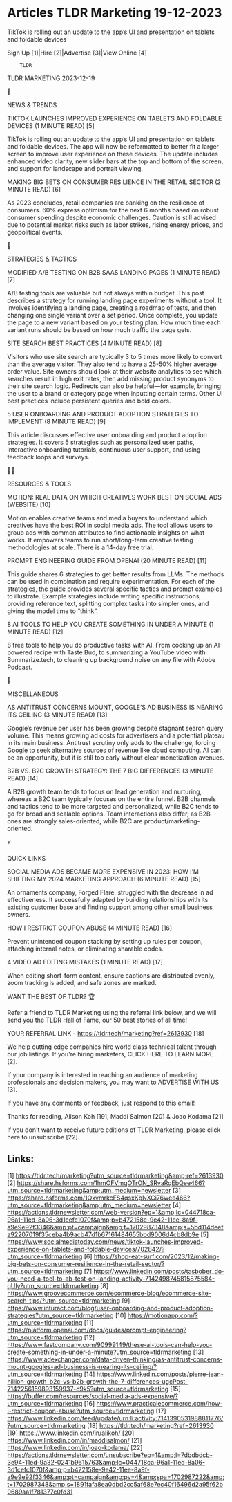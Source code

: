 # Articles TLDR Marketing 19-12-2023

TikTok is rolling out an update to the app’s UI and presentation on
tablets and foldable devices  

Sign Up [1]|Hire [2]|Advertise [3]|View Online [4] 

		TLDR 

TLDR MARKETING 2023-12-19

📱 

NEWS & TRENDS

 TIKTOK LAUNCHES IMPROVED EXPERIENCE ON TABLETS AND FOLDABLE DEVICES
(1 MINUTE READ) [5] 

 TikTok is rolling out an update to the app’s UI and presentation on
tablets and foldable devices. The app will now be reformatted to
better fit a larger screen to improve user experience on these
devices. The update includes enhanced video clarity, new slider bars
at the top and bottom of the screen, and support for landscape and
portrait viewing. 

 MAKING BIG BETS ON CONSUMER RESILIENCE IN THE RETAIL SECTOR (2 MINUTE
READ) [6] 

 As 2023 concludes, retail companies are banking on the resilience of
consumers. 60% express optimism for the next 6 months based on robust
consumer spending despite economic challenges. Caution is still
advised due to potential market risks such as labor strikes, rising
energy prices, and geopolitical events. 

🚀 

STRATEGIES & TACTICS

 MODIFIED A/B TESTING ON B2B SAAS LANDING PAGES (1 MINUTE READ) [7] 

 A/B testing tools are valuable but not always within budget. This
post describes a strategy for running landing page experiments without
a tool. It involves identifying a landing page, creating a roadmap of
tests, and then changing one single variant over a set period. Once
complete, you update the page to a new variant based on your testing
plan. How much time each variant runs should be based on how much
traffic the page gets. 

 SITE SEARCH BEST PRACTICES (4 MINUTE READ) [8] 

 Visitors who use site search are typically 3 to 5 times more likely
to convert than the average visitor. They also tend to have a 25-50%
higher average order value. Site owners should look at their website
analytics to see which searches result in high exit rates, then add
missing product synonyms to their site search logic. Redirects can
also be helpful—for example, bringing the user to a brand or
category page when inputting certain terms. Other UI best practices
include persistent queries and bold colors. 

 5 USER ONBOARDING AND PRODUCT ADOPTION STRATEGIES TO IMPLEMENT (8
MINUTE READ) [9] 

 This article discusses effective user onboarding and product adoption
strategies. It covers 5 strategies such as personalized user paths,
interactive onboarding tutorials, continuous user support, and using
feedback loops and surveys. 

🧑‍💻 

RESOURCES & TOOLS

 MOTION: REAL DATA ON WHICH CREATIVES WORK BEST ON SOCIAL ADS
(WEBSITE) [10] 

 Motion enables creative teams and media buyers to understand which
creatives have the best ROI in social media ads. The tool allows users
to group ads with common attributes to find actionable insights on
what works. It empowers teams to run short/long-term creative testing
methodologies at scale. There is a 14-day free trial. 

 PROMPT ENGINEERING GUIDE FROM OPENAI (20 MINUTE READ) [11] 

 This guide shares 6 strategies to get better results from LLMs. The
methods can be used in combination and require experimentation. For
each of the strategies, the guide provides several specific tactics
and prompt examples to illustrate. Example strategies include writing
specific instructions, providing reference text, splitting complex
tasks into simpler ones, and giving the model time to “think”. 

 8 AI TOOLS TO HELP YOU CREATE SOMETHING IN UNDER A MINUTE (1 MINUTE
READ) [12] 

 8 free tools to help you do productive tasks with AI. From cooking up
an AI-powered recipe with Taste Bud, to summarizing a YouTube video
with Summarize.tech, to cleaning up background noise on any file with
Adobe Podcast. 

🎁 

MISCELLANEOUS

 AS ANTITRUST CONCERNS MOUNT, GOOGLE’S AD BUSINESS IS NEARING ITS
CEILING (3 MINUTE READ) [13] 

 Google’s revenue per user has been growing despite stagnant search
query volume. This means growing ad costs for advertisers and a
potential plateau in its main business. Antitrust scrutiny only adds
to the challenge, forcing Google to seek alternative sources of
revenue like cloud computing. AI can be an opportunity, but it is
still too early without clear monetization avenues. 

 B2B VS. B2C GROWTH STRATEGY: THE 7 BIG DIFFERENCES (3 MINUTE READ)
[14] 

 A B2B growth team tends to focus on lead generation and nurturing,
whereas a B2C team typically focuses on the entire funnel. B2B
channels and tactics tend to be more targeted and personalized, while
B2C tends to go for broad and scalable options. Team interactions also
differ, as B2B ones are strongly sales-oriented, while B2C are
product/marketing-oriented. 

⚡ 

QUICK LINKS

 SOCIAL MEDIA ADS BECAME MORE EXPENSIVE IN 2023: HOW I’M SHIFTING MY
2024 MARKETING APPROACH (6 MINUTE READ) [15] 

 An ornaments company, Forged Flare, struggled with the decrease in ad
effectiveness. It successfully adapted by building relationships with
its existing customer base and finding support among other small
business owners. 

 HOW I RESTRICT COUPON ABUSE (4 MINUTE READ) [16] 

 Prevent unintended coupon stacking by setting up rules per coupon,
attaching internal notes, or eliminating sharable codes. 

 4 VIDEO AD EDITING MISTAKES (1 MINUTE READ) [17] 

 When editing short-form content, ensure captions are distributed
evenly, zoom tracking is added, and safe zones are marked. 

WANT THE BEST OF TLDR? 🏆

Refer a friend to TLDR Marketing using the referral link below, and we
will send you the TLDR Hall of Fame, our 50 best stories of all time!

YOUR REFERRAL LINK - https://tldr.tech/marketing?ref=2613930 [18]

 We help cutting edge companies hire world class technical talent
through our job listings. If you're hiring marketers, CLICK HERE TO
LEARN MORE [2]. 

If your company is interested in reaching an audience of marketing
professionals and decision makers, you may want to ADVERTISE WITH US
[3]. 

If you have any comments or feedback, just respond to this email! 

Thanks for reading, 
Alison Koh [19], Maddi Salmon [20] & Joao Kodama [21] 

If you don't want to receive future editions of TLDR Marketing,
please click here to unsubscribe [22]. 

 

Links:
------
[1] https://tldr.tech/marketing?utm_source=tldrmarketing&amp;ref=2613930
[2] https://share.hsforms.com/1hmOFVmqOTrON_SRvaRqEbQee466?utm_source=tldrmarketing&amp;utm_medium=newsletter
[3] https://share.hsforms.com/1OxvmrkcFS4qsxKpNXCi76wee466?utm_source=tldrmarketing&amp;utm_medium=newsletter
[4] https://actions.tldrnewsletter.com/web-version?ep=1&amp;lc=044718ca-96a1-11ed-8a06-3d1cefc1070f&amp;p=b472158e-9e42-11ee-8a9f-a9e9e92f3346&amp;pt=campaign&amp;t=1702987348&amp;s=5bd114deefa92207019f35ceba4b9acb47d1b67161484655bbd9006d4cb8db9e
[5] https://www.socialmediatoday.com/news/tiktok-launches-improved-experience-on-tablets-and-foldable-devices/702842/?utm_source=tldrmarketing
[6] https://shop-eat-surf.com/2023/12/making-big-bets-on-consumer-resilience-in-the-retail-sector/?utm_source=tldrmarketing
[7] https://www.linkedin.com/posts/tasbober_do-you-need-a-tool-to-ab-test-on-landing-activity-7142498745815875584-qUly?utm_source=tldrmarketing
[8] https://www.groovecommerce.com/ecommerce-blog/ecommerce-site-search-tips/?utm_source=tldrmarketing
[9] https://www.inturact.com/blog/user-onboarding-and-product-adoption-strategies?utm_source=tldrmarketing
[10] https://motionapp.com/?utm_source=tldrmarketing
[11] https://platform.openai.com/docs/guides/prompt-engineering?utm_source=tldrmarketing
[12] https://www.fastcompany.com/90999149/these-ai-tools-can-help-you-create-something-in-under-a-minute?utm_source=tldrmarketing
[13] https://www.adexchanger.com/data-driven-thinking/as-antitrust-concerns-mount-googles-ad-business-is-nearing-its-ceiling/?utm_source=tldrmarketing
[14] https://www.linkedin.com/posts/pierre-jean-hillion-growth_b2c-vs-b2b-growth-the-7-differences-ugcPost-7142256159893159937-c9k5?utm_source=tldrmarketing
[15] https://buffer.com/resources/social-media-ads-expensive/?utm_source=tldrmarketing
[16] https://www.practicalecommerce.com/how-i-restrict-coupon-abuse?utm_source=tldrmarketing
[17] https://www.linkedin.com/feed/update/urn:li:activity:7141390531988811776/?utm_source=tldrmarketing
[18] https://tldr.tech/marketing?ref=2613930
[19] https://www.linkedin.com/in/alikoh/
[20] https://www.linkedin.com/in/maddisalmon/
[21] https://www.linkedin.com/in/joao-kodama/
[22] https://actions.tldrnewsletter.com/unsubscribe?ep=1&amp;l=7dbdbdcb-3e94-11ed-9a32-0241b9615763&amp;lc=044718ca-96a1-11ed-8a06-3d1cefc1070f&amp;p=b472158e-9e42-11ee-8a9f-a9e9e92f3346&amp;pt=campaign&amp;pv=4&amp;spa=1702987222&amp;t=1702987348&amp;s=1891fafa8ea0dbd2cc5af68e7ec40f16496d2a95f62b0689aa1f781377c0fd31